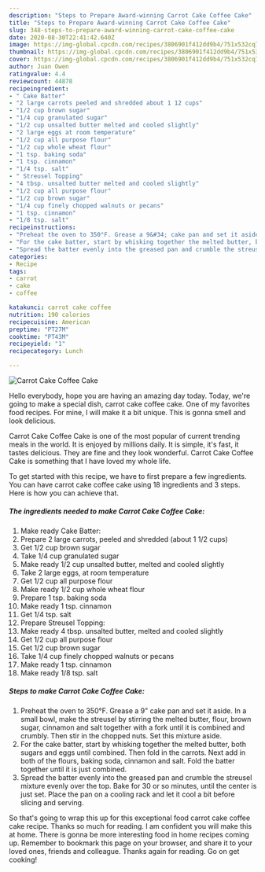 ```yaml
---
description: "Steps to Prepare Award-winning Carrot Cake Coffee Cake"
title: "Steps to Prepare Award-winning Carrot Cake Coffee Cake"
slug: 348-steps-to-prepare-award-winning-carrot-cake-coffee-cake
date: 2020-08-30T22:41:42.640Z
image: https://img-global.cpcdn.com/recipes/3806901f412dd9b4/751x532cq70/carrot-cake-coffee-cake-recipe-main-photo.jpg
thumbnail: https://img-global.cpcdn.com/recipes/3806901f412dd9b4/751x532cq70/carrot-cake-coffee-cake-recipe-main-photo.jpg
cover: https://img-global.cpcdn.com/recipes/3806901f412dd9b4/751x532cq70/carrot-cake-coffee-cake-recipe-main-photo.jpg
author: Juan Owen
ratingvalue: 4.4
reviewcount: 44878
recipeingredient:
- " Cake Batter"
- "2 large carrots peeled and shredded about 1 12 cups"
- "1/2 cup brown sugar"
- "1/4 cup granulated sugar"
- "1/2 cup unsalted butter melted and cooled slightly"
- "2 large eggs at room temperature"
- "1/2 cup all purpose flour"
- "1/2 cup whole wheat flour"
- "1 tsp. baking soda"
- "1 tsp. cinnamon"
- "1/4 tsp. salt"
- " Streusel Topping"
- "4 tbsp. unsalted butter melted and cooled slightly"
- "1/2 cup all purpose flour"
- "1/2 cup brown sugar"
- "1/4 cup finely chopped walnuts or pecans"
- "1 tsp. cinnamon"
- "1/8 tsp. salt"
recipeinstructions:
- "Preheat the oven to 350°F. Grease a 9&#34; cake pan and set it aside. In a small bowl, make the streusel by stirring the melted butter, flour, brown sugar, cinnamon and salt together with a fork until it is combined and crumbly. Then stir in the chopped nuts. Set this mixture aside."
- "For the cake batter, start by whisking together the melted butter, both sugars and eggs until combined. Then fold in the carrots. Next add in both of the flours, baking soda, cinnamon and salt. Fold the batter together until it is just combined."
- "Spread the batter evenly into the greased pan and crumble the streusel mixture evenly over the top. Bake for 30 or so minutes, until the center is just set. Place the pan on a cooling rack and let it cool a bit before slicing and serving."
categories:
- Recipe
tags:
- carrot
- cake
- coffee

katakunci: carrot cake coffee 
nutrition: 190 calories
recipecuisine: American
preptime: "PT27M"
cooktime: "PT43M"
recipeyield: "1"
recipecategory: Lunch

---
```



![Carrot Cake Coffee Cake](https://img-global.cpcdn.com/recipes/3806901f412dd9b4/751x532cq70/carrot-cake-coffee-cake-recipe-main-photo.jpg)

Hello everybody, hope you are having an amazing day today. Today, we're going to make a special dish, carrot cake coffee cake. One of my favorites food recipes. For mine, I will make it a bit unique. This is gonna smell and look delicious.

Carrot Cake Coffee Cake is one of the most popular of current trending meals in the world. It is enjoyed by millions daily. It is simple, it's fast, it tastes delicious. They are fine and they look wonderful. Carrot Cake Coffee Cake is something that I have loved my whole life.




To get started with this recipe, we have to first prepare a few ingredients. You can have carrot cake coffee cake using 18 ingredients and 3 steps. Here is how you can achieve that.

<!--inarticleads1-->

##### The ingredients needed to make Carrot Cake Coffee Cake:

1. Make ready  Cake Batter:
1. Prepare 2 large carrots, peeled and shredded (about 1 1/2 cups)
1. Get 1/2 cup brown sugar
1. Take 1/4 cup granulated sugar
1. Make ready 1/2 cup unsalted butter, melted and cooled slightly
1. Take 2 large eggs, at room temperature
1. Get 1/2 cup all purpose flour
1. Make ready 1/2 cup whole wheat flour
1. Prepare 1 tsp. baking soda
1. Make ready 1 tsp. cinnamon
1. Get 1/4 tsp. salt
1. Prepare  Streusel Topping:
1. Make ready 4 tbsp. unsalted butter, melted and cooled slightly
1. Get 1/2 cup all purpose flour
1. Get 1/2 cup brown sugar
1. Take 1/4 cup finely chopped walnuts or pecans
1. Make ready 1 tsp. cinnamon
1. Make ready 1/8 tsp. salt




<!--inarticleads2-->

##### Steps to make Carrot Cake Coffee Cake:

1. Preheat the oven to 350°F. Grease a 9&#34; cake pan and set it aside. In a small bowl, make the streusel by stirring the melted butter, flour, brown sugar, cinnamon and salt together with a fork until it is combined and crumbly. Then stir in the chopped nuts. Set this mixture aside.
1. For the cake batter, start by whisking together the melted butter, both sugars and eggs until combined. Then fold in the carrots. Next add in both of the flours, baking soda, cinnamon and salt. Fold the batter together until it is just combined.
1. Spread the batter evenly into the greased pan and crumble the streusel mixture evenly over the top. Bake for 30 or so minutes, until the center is just set. Place the pan on a cooling rack and let it cool a bit before slicing and serving.




So that's going to wrap this up for this exceptional food carrot cake coffee cake recipe. Thanks so much for reading. I am confident you will make this at home. There is gonna be more interesting food in home recipes coming up. Remember to bookmark this page on your browser, and share it to your loved ones, friends and colleague. Thanks again for reading. Go on get cooking!
